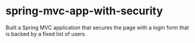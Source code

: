 # spring-mvc-app-with-security
Built a Spring MVC application that secures the page with a login form that is backed by a fixed list of users
